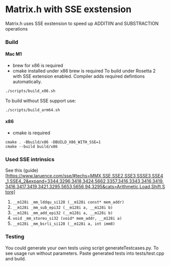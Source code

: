 # Matrix.h with SSE exstension
Matrix.h uses SSE exstension to speed up ADDITIIN and SUBSTRACTION operations

### Build
#### Mac M1
- brew for x86 is required
- cmake installed under x86 brew is required
To build under Rosetta 2 with SSE extension enabled. Compiler adds required defintions automatically.
```bash
./scripts/build_x86.sh
```
To build without SSE support use:
```bash
./scripts/build_arm64.sh
```
#### x86
- cmake is required
```
cmake . -Bbuild/x86 -DBUILD_X86_WITH_SSE=1
cmake --build build/x86
```

### Used SSE intrinsics
See this 
(guide)[https://www.laruence.com/sse/#techs=MMX,SSE,SSE2,SSE3,SSSE3,SSE4_1,SSE4_2&expand=3344,3296,3418,3424,5662,3357,3416,3343,3416,3419,3416,3417,3419,3421,3295,5653,5656,94,3295&cats=Arithmetic,Load,Shift,Store]

1. ```__m128i _mm_lddqu_si128 (__m128i const* mem_addr)```
2. ```__m128i _mm_sub_epi32 (__m128i a, __m128i b)```
3. ```__m128i _mm_add_epi32 (__m128i a, __m128i b)```
4. ```void _mm_storeu_si32 (void* mem_addr, __m128i a)```
5. ```__m128i _mm_bsrli_si128 (__m128i a, int imm8)```

### Testing
You could generate your own tests using script generateTestcases.py. To see usage run without parameters.
Paste generated tests into tests/test.cpp and build.